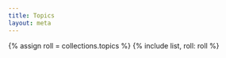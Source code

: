 ```yaml
---
title: Topics
layout: meta
---
```


{% assign roll = collections.topics %}
{% include list, roll: roll %}
